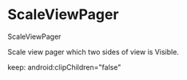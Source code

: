 # ScaleViewPager
ScaleViewPager

Scale view pager which two sides of view is Visible.

keep:     android:clipChildren="false"
